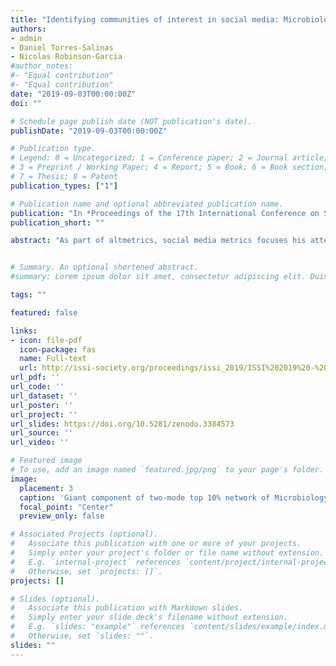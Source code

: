 ```yaml
---
title: "Identifying communities of interest in social media: Microbiology as a case study"
authors:
- admin
- Daniel Torres-Salinas
- Nicolas Robinson-Garcia
#author_notes:
#- "Equal contribution"
#- "Equal contribution"
date: "2019-09-03T00:00:00Z"
doi: ""

# Schedule page publish date (NOT publication's date).
publishDate: "2019-09-03T00:00:00Z"

# Publication type.
# Legend: 0 = Uncategorized; 1 = Conference paper; 2 = Journal article;
# 3 = Preprint / Working Paper; 4 = Report; 5 = Book; 6 = Book section;
# 7 = Thesis; 8 = Patent
publication_types: ["1"]

# Publication name and optional abbreviated publication name.
publication: "In *Proceedings of the 17th International Conference on Scientometrics and Informetrics, ISSI 2019*"
publication_short: ""

abstract: "As part of altmetrics, social media metrics focuses his attention in the quantitative analysis of mentions from social media to scientific literature. One of the approaches to analysing the interactions produced in social media is to identify discussion topics and the actors involved in it, missing more research focusing in the link between them. The main goal of this paper is to propose a methodology that make possible the detection of research topics and to whom can be of interest either within or outside the scientific realm. To do it we combine users’ networks and overlay mapping of topics to visualize and identify communities of attention, allowing to contextualize the mentions to scientific publications. The dataset used is formed by the union of publications in the field of Microbiology and the mentions received from news media, policy briefs and, mostly, twitter."


# Summary. An optional shortened abstract.
#summary: Lorem ipsum dolor sit amet, consectetur adipiscing elit. Duis posuere tellus ac convallis placerat. Proin tincidunt magna sed ex sollicitudin condimentum.

tags: ""

featured: false

links:
- icon: file-pdf
  icon-package: fas
  name: Full-text
  url: http://issi-society.org/proceedings/issi_2019/ISSI%202019%20-%20Proceedings%20VOLUME%20I.pdf
url_pdf: ''
url_code: ''
url_dataset: ''
url_poster: ''
url_project: ''
url_slides: https://doi.org/10.5281/zenodo.3384573
url_source: ''
url_video: ''

# Featured image
# To use, add an image named `featured.jpg/png` to your page's folder. 
image:
  placement: 3
  caption: 'Giant component of two-mode top 10% network of Microbiology publications and altmetric actors mentioning them. A nodes in yellow are publications, in blue are Twitter accounts, in red are news media and in black, organizations producing policy briefs; B nodes colored by cluster'
  focal_point: "Center"
  preview_only: false

# Associated Projects (optional).
#   Associate this publication with one or more of your projects.
#   Simply enter your project's folder or file name without extension.
#   E.g. `internal-project` references `content/project/internal-project/index.md`.
#   Otherwise, set `projects: []`.
projects: []

# Slides (optional).
#   Associate this publication with Markdown slides.
#   Simply enter your slide deck's filename without extension.
#   E.g. `slides: "example"` references `content/slides/example/index.md`.
#   Otherwise, set `slides: ""`.
slides: ""
---
```

